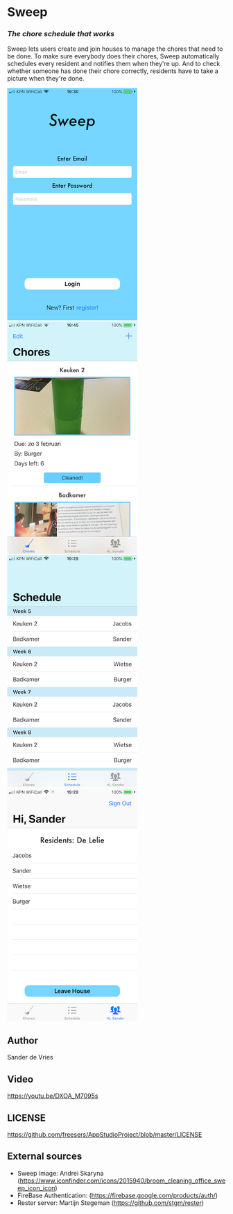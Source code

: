 # Sweep
### _The chore schedule that works_

Sweep lets users create and join houses to manage the chores that need to be done. To make sure everybody does their chores, Sweep automatically schedules every resident and notifies them when they're up. And to check whether someone has done their chore correctly, residents have to take a picture when they're done.

![](doc/signIn.PNG)
![](doc/chores.PNG)
![](doc/schedule.PNG)
![](doc/residentScreen.PNG)

## Author
Sander de Vries

## Video
https://youtu.be/DXOA_M7095s

## LICENSE
https://github.com/freesers/AppStudioProject/blob/master/LICENSE

## External sources
* Sweep image: Andrei Skaryna (https://www.iconfinder.com/icons/2015940/broom_cleaning_office_sweep_icon_icon)
* FireBase Authentication: (https://firebase.google.com/products/auth/)
* Rester server: Martijn Stegeman (https://github.com/stgm/rester)
